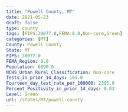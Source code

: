 ```yaml
---
title: "Powell County, MT"
date: 2021-05-23
draft: false
type: county
tags: [FIPS:30077.0,FEMA:8.0,Non-core,Green]
categories: [MT]
County: Powell County
State: MT
FIPS: 30077.0
FEMA_Region: 8.0
Population: 6890.0
NCHS_Urban_Rural_Classification: Non-core
Tests_in_prior_14_days: 165.0
Fourteen_day_test_rate_per_100000: 2395.0
Percent_Positivity_in_prior_14_days: 0.03
Level: Green
url: /states/MT/powell-county
---
```



